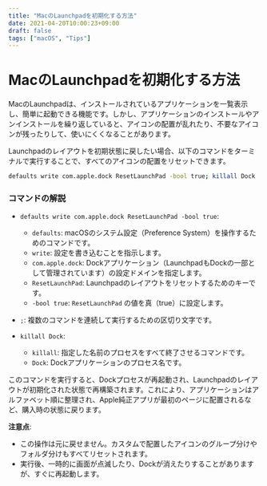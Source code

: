 ```yaml
---
title: "MacのLaunchpadを初期化する方法"
date: 2021-04-20T10:00:23+09:00
draft: false
tags: ["macOS", "Tips"] 
---
```

<!--more-->
# MacのLaunchpadを初期化する方法

MacのLaunchpadは、インストールされているアプリケーションを一覧表示し、簡単に起動できる機能です。しかし、アプリケーションのインストールやアンインストールを繰り返していると、アイコンの配置が乱れたり、不要なアイコンが残ったりして、使いにくくなることがあります。

Launchpadのレイアウトを初期状態に戻したい場合、以下のコマンドをターミナルで実行することで、すべてのアイコンの配置をリセットできます。

```bash
defaults write com.apple.dock ResetLaunchPad -bool true; killall Dock
```

### コマンドの解説

-   `defaults write com.apple.dock ResetLaunchPad -bool true`:
    -   `defaults`: macOSのシステム設定（Preference System）を操作するためのコマンドです。
    -   `write`: 設定を書き込むことを指示します。
    -   `com.apple.dock`: Dockアプリケーション（LaunchpadもDockの一部として管理されています）の設定ドメインを指定します。
    -   `ResetLaunchPad`: Launchpadのレイアウトをリセットするためのキーです。
    -   `-bool true`: `ResetLaunchPad` の値を真（true）に設定します。

-   `;`: 複数のコマンドを連続して実行するための区切り文字です。
-   `killall Dock`:
    -   `killall`: 指定した名前のプロセスをすべて終了させるコマンドです。
    -   `Dock`: Dockアプリケーションのプロセス名です。

このコマンドを実行すると、Dockプロセスが再起動され、Launchpadのレイアウトが初期化された状態で再構築されます。これにより、アプリケーションはアルファベット順に整理され、Apple純正アプリが最初のページに配置されるなど、購入時の状態に戻ります。

**注意点**:
-   この操作は元に戻せません。カスタムで配置したアイコンのグループ分けやフォルダ分けもすべてリセットされます。
-   実行後、一時的に画面が点滅したり、Dockが消えたりすることがありますが、すぐに再起動します。